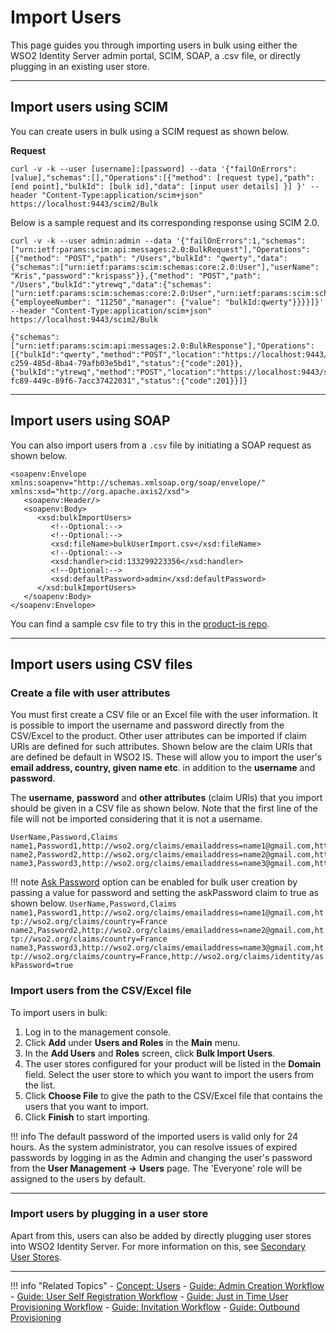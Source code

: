 # Import Users

This page guides you through importing users in bulk using either the WSO2 Identity Server admin portal, SCIM, SOAP, a .csv file, or directly plugging in an existing user store. 

-----

## Import users using SCIM
You can create users in bulk using a SCIM request as shown below. 

**Request**

```curl
curl -v -k --user [username]:[password] --data '{"failOnErrors": [value],"schemas":[],"Operations":[{"method": [request type],"path": [end point],"bulkId": [bulk id],"data": [input user details] }] }' --header "Content-Type:application/scim+json" https://localhost:9443/scim2/Bulk
```

Below is a sample request and its corresponding response using SCIM 2.0. 

```tab="Sample Request"
curl -v -k --user admin:admin --data '{"failOnErrors":1,"schemas":["urn:ietf:params:scim:api:messages:2.0:BulkRequest"],"Operations":[{"method": "POST","path": "/Users","bulkId": "qwerty","data":{"schemas":["urn:ietf:params:scim:schemas:core:2.0:User"],"userName": "Kris","password":"krispass"}},{"method": "POST","path": "/Users","bulkId":"ytrewq","data":{"schemas":["urn:ietf:params:scim:schemas:core:2.0:User","urn:ietf:params:scim:schemas:extension:enterprise:2.0:User"],"userName":"Jesse","password":"jessepass","urn:ietf:params:scim:schemas:extension:enterprise:2.0:User":{"employeeNumber": "11250","manager": {"value": "bulkId:qwerty"}}}}]}' --header "Content-Type:application/scim+json" https://localhost:9443/scim2/Bulk
```

```tab="Sample Response"
{"schemas":["urn:ietf:params:scim:api:messages:2.0:BulkResponse"],"Operations":[{"bulkId":"qwerty","method":"POST","location":"https://localhost:9443/scim2/Users/81cbba1b-c259-485d-8ba4-79afb03e5bd1","status":{"code":201}},{"bulkId":"ytrewq","method":"POST","location":"https://localhost:9443/scim2/Users/b489dacc-fc89-449c-89f6-7acc37422031","status":{"code":201}}]}
```

---

## Import users using SOAP

You can also import users from a `.csv` file by initiating a SOAP request as shown below. 

```curl
<soapenv:Envelope xmlns:soapenv="http://schemas.xmlsoap.org/soap/envelope/" xmlns:xsd="http://org.apache.axis2/xsd">
   <soapenv:Header/>
   <soapenv:Body>
      <xsd:bulkImportUsers>
         <!--Optional:-->
         <!--Optional:-->
         <xsd:fileName>bulkUserImport.csv</xsd:fileName>
         <!--Optional:-->
         <xsd:handler>cid:133299223356</xsd:handler>
         <!--Optional:-->
         <xsd:defaultPassword>admin</xsd:defaultPassword>
      </xsd:bulkImportUsers>
   </soapenv:Body>
</soapenv:Envelope>
```
You can find a sample csv file to try this in the [product-is repo](https://github.com/wso2/product-is/blob/master/modules/integration/tests-ui-integration/src/test/resources/artifacts/IS/userMgt/bulkUserImport.csv). 

---

## Import users using CSV files

### Create a file with user attributes
You must first create a CSV file or an Excel file with the user information. It is possible to import the username and 
password directly from the CSV/Excel to the product. Other user attributes can be imported if claim URls are defined for
such attributes. Shown below are the claim URls that are defined be default in WSO2 IS. These will allow you to import 
the user's **email address, country, given name etc**. in addition to the **username** and **password**.

The **username**, **password** and **other attributes** (claim URls) that you import should be given in a CSV file as 
shown below. Note that the first line of the file will not be imported considering that it is not a username.

```
UserName,Password,Claims
name1,Password1,http://wso2.org/claims/emailaddress=name1@gmail.com,http://wso2.org/claims/country=France
name2,Password2,http://wso2.org/claims/emailaddress=name2@gmail.com,http://wso2.org/claims/country=France
name3,Password3,http://wso2.org/claims/emailaddress=name3@gmail.com,http://wso2.org/claims/country=France
```

!!! note
    [Ask Password](../invitation-workflow) option can be enabled for bulk user creation by passing a value for password and 
     setting the askPassword claim to true as shown below.
     ```
     UserName,Password,Claims
     name1,Password1,http://wso2.org/claims/emailaddress=name1@gmail.com,http://wso2.org/claims/country=France
     name2,Password2,http://wso2.org/claims/emailaddress=name2@gmail.com,http://wso2.org/claims/country=France
     name3,Password3,http://wso2.org/claims/emailaddress=name3@gmail.com,http://wso2.org/claims/country=France,http://wso2.org/claims/identity/askPassword=true
     ```
     
### Import users from the CSV/Excel file

To import users in bulk:

1.  Log in to the management console.
2.  Click **Add** under **Users and Roles** in the **Main** menu.
3.  In the **Add Users** and **Roles** screen, click **Bulk Import
    Users**.
4.  The user stores configured for your product will be listed in the
    **Domain** field. Select the user store to which you want to import
    the users from the list.
5.  Click **Choose File** to give the path to the CSV/Excel file that
    contains the users that you want to import.
6.  Click **Finish** to start importing.

!!! info
      The default password of the imported users is valid only for 24 hours.
      As the system administrator, you can resolve issues of expired passwords
      by logging in as the Admin and changing the user's password from the
      **User Management -\>** **Users** page. The 'Everyone' role will be
      assigned to the users by default.

----

### Import users by plugging in a user store

Apart from this, users can also be added by directly plugging user stores into WSO2 Identity Server. For more information on this, see [Secondary User Stores](../../../deploy/configure-secondary-user-stores/).

----
    
!!! info "Related Topics"
    - [Concept: Users](../../../concepts/user-management/users)
    - [Guide: Admin Creation Workflow](../admin-creation-workflow) 
    - [Guide: User Self Registration Workflow](../self-registration-workflow)
    - [Guide: Just in Time User Provisioning Workflow](../jit-workflow)
    - [Guide: Invitation Workflow](../invitation-workflow) 
    - [Guide: Outbound Provisioning](../outbound-provisioning)
    
